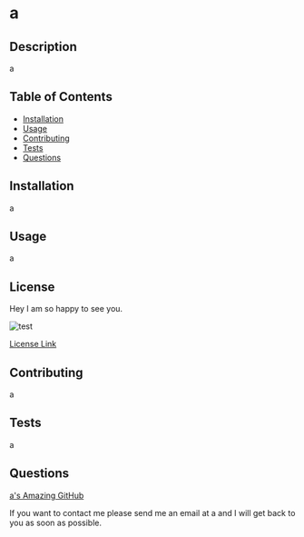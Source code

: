 
  # a
  
  ## Description
  a

  ## Table of Contents
  - [Installation](#installation)
  - [Usage](#usage)
  - [Contributing](#contributing)
  - [Tests](#tests)
  - [Questions](#questions)

  ## Installation
  a

  ## Usage 
  a

  ## License 
  Hey I am so happy to see you.
  
  ![test](https://img.shields.io/badge/license-MIT-blue)
  
  
  <a href= https://choosealicense.com/licenses/mit/>License Link</a>
  
  
  ## Contributing
  a

  ## Tests 
  a
  
  ## Questions
  <a href="https://github.com/a">a's Amazing GitHub</a>
  
  If you want to contact me please send me an email at a and I will get back to you as soon as possible.
  
